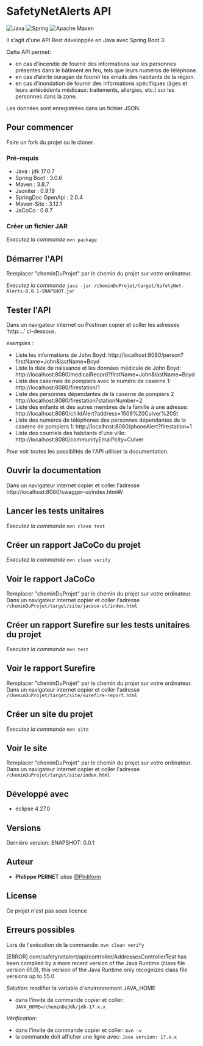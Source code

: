 # SafetyNetAlerts API

![Java](https://img.shields.io/badge/java-%23ED8B00.svg?style=for-the-badge&logo=openjdk&logoColor=white)
![Spring](https://img.shields.io/badge/spring-%236DB33F.svg?style=for-the-badge&logo=spring&logoColor=white)
![Apache Maven](https://img.shields.io/badge/Apache%20Maven-C71A36?style=for-the-badge&logo=Apache%20Maven&logoColor=white)

Il s'agit d'une API Rest développée en Java avec Spring Boot 3.

Cette API permet:
* en cas d'incendie de fournir des informations sur les personnes présentes dans le bâtiment en feu, tels que leurs numéros de téléphone. 
* en cas d’alerte ouragan de fournir les emails des habitants de la région.
* en cas d'inondation de fournir des informations spécifiques (âges et leurs antécédents médicaux: traitements, allergies, etc.) sur les personnes dans la zone.

Les données sont enregistrées dans un fichier JSON.

## Pour commencer

Faire un fork du projet ou le cloner.

### Pré-requis

* Java				: jdk 17.0.7
* Spring Boot		: 3.0.6
* Maven				: 3.8.7
* Jsoniter			: 0.9.19
* SpringDoc OpenApi	: 2.0.4
* Maven-Site		: 3.12.1
* JaCoCo			: 0.8.7

### Créer un fichier JAR

_Executez la commande_ ``mvn package``

## Démarrer l'API

Remplacer "cheminDuProjet" par le chemin du projet sur votre ordinateur.

_Executez la commande_ ``java -jar /cheminDuProjet/target/SafetyNet-Alerts-0.0.1-SNAPSHOT.jar``

## Tester l'API

Dans un navigateur internet ou Postman copier et coller les adresses 'http:...' ci-dessous.

_exemples :_
* Liste les informations de John Boyd: http://localhost:8080/person?firstName=John&lastName=Boyd
* Liste la date de naissance et les données médicale de John Boyd: http://localhost:8080/medicalRecord?firstName=John&lastName=Boyd
* Liste des casernes de pompiers avec le numéro de caserne 1: http://localhost:8080/firestation/1
* Liste des personnes dépendantes de la caserne de pompiers 2 http://localhost:8080/firestation?stationNumber=2
* Liste des enfants et des autres membres de la famille à une adresse: http://localhost:8080/childAlert?address=1509%20Culver%20St
* Liste des numéros de téléphones des personnes dépendantes de la caserne de pompiers 1: http://localhost:8080/phoneAlert?firestation=1
* Liste des courriels des habitants d'une ville: http://localhost:8080/communityEmail?city=Culver

Pour voir toutes les possiblités de l'API utiliser la documentation.

## Ouvrir la documentation

Dans un navigateur internet copier et coller l'adresse http://localhost:8080/swagger-ui/index.html#/

## Lancer les tests unitaires

_Executez la commande_ ``mvn clean test``

## Créer un rapport JaCoCo du projet

_Executez la commande_ ``mvn clean verify``

## Voir le rapport JaCoCo

Remplacer "cheminDuProjet" par le chemin du projet sur votre ordinateur.  
Dans un navigateur internet copier et coller l'adresse ``/cheminDuProjet/target/site/jacoco-ut/index.html``

## Créer un rapport Surefire sur les tests unitaires du projet

_Executez la commande_ ``mvn test``

## Voir le rapport Surefire

Remplacer "cheminDuProjet" par le chemin du projet sur votre ordinateur.  
Dans un navigateur internet copier et coller l'adresse ``/cheminDuProjet/target/site/surefire-report.html``

## Créer un site du projet

_Executez la commande_ ``mvn site``

## Voir le site

Remplacer "cheminDuProjet" par le chemin du projet sur votre ordinateur.  
Dans un navigateur internet copier et coller l'adresse ``/cheminDuProjet/target/site/index.html``

## Développé avec

* eclipse 4.27.0

## Versions

Dernière version: SNAPSHOT: 0.0.1

## Auteur

* **Philippe PERNET** _alias_ [@Philiform](https://github.com/Philiform)

## License

Ce projet n'est pas sous licence

## Erreurs possibles

Lors de l'exécution de la commande: ``mvn clean verify``

[ERROR] com/safetynetalert/api/controller/AddressesControllerTest has been compiled by a more recent version of the Java Runtime (class file version 61.0), this version of the Java Runtime only recognizes class file versions up to 55.0

_Solution_: modifier la variable d'environnement JAVA_HOME

* dans l'invite de commande copier et coller: ``JAVA_HOME=/cheminDuJdk/jdk-17.x.x``

_Vérification_:

* dans l'invite de commande copier et coller: ``mvn -v``
* la commande doit afficher une ligne avec: ``Java version: 17.x.x``
